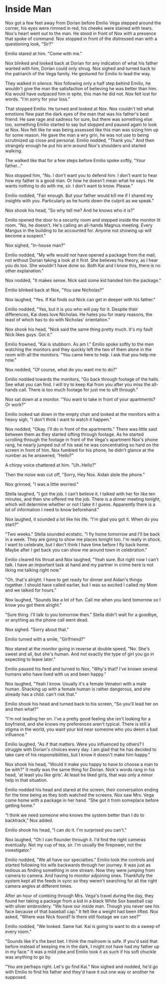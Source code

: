 # Inside Man

Nox got a few feet away from Dorian before Emilio Vega stepped around the corner, his eyes were rimmed in red, his cheeks were stained with tears.  Nox's heart went out to the man.  He stood in front of Nox with a presence that spoke of command.  Nox stopped in front of the distressed man with a questioning look, "Sir?"

Emilio stared at him.  "Come with me."

Nox blinked and looked back at Dorian for any indication of what his father wanted with him, Dorian could only shrug.  Nox sighed and turned back to the patriarch of the Vega family.  He gestured for Emilio to lead the way.

They walked in silence.  Nox following only a half step behind Emilio, he wouldn't give the man the satisfaction of believing he was better than him.  Kia would have outpaced him in spite, this man he did not.  Nox felt lost for words.  "I'm sorry for your loss."

That stopped Emilio.  He turned and looked at Nox.  Nox couldn't tell what emotions flew past the dark eyes of the man that was his father's best friend.  He saw rage and sadness for sure, but there was something else too, something Emilio started to say but stopped and paused again to look at Nox.  Nox felt like he was being assessed like this man was sizing him up for some reason.  He gave the man a wry grin, he was not use to being scrutinized up close and personal.  Emilio nodded, "Thank you."  And then strangely enough he put his arm around Nox's shoulders and started walking.

The walked like that for a few steps before Emilio spoke softly, "Your father..."

Nox stopped him, "No.  I don't want you to defend him.  I don't want to hear how my father is a good man.  Or how he doesn't mean what he says.  He wants nothing to do with me, sir.  I don't want to know.  Please."

Emilio nodded, "Fair enough.  But your father would kill me if I shared my insights with you.  Particularly as he hunts down the culprit as we speak."

Nox shook his head, "So why tell me?  And he knows who it is?"

Emilio opened the door to a security room and stepped inside the monitor lit room.  "No, he doesn't.  He's calling an all-hands Magnus meeting.  Every Mangus in the building to be accounted for.  Anyone not showing up will become a suspect."

Nox sighed, "In-house man?"

Emilio nodded, "My wife would not have opened a package from the mail, not without Dorian taking a look at it first.  She believes his theory, as I hear you do too.  She wouldn't have done so.  Both Kai and I know this, there is no other explanation."

Nox nodded, "It makes sense.  Nick said some kid handed him the package."

Emilio blinked back at Nox, "You saw Nicholas?"

Nox laughed, "Yes.  If Kai finds out Nick can get in deeper with his father."

Emilio nodded, "Yes, but it is you who will pay for it.  Despite their differences, Kai does love Nicholas.  He hates you for many reasons, the least of which has to do with Nicholas' orientation."

Nox shook his head, "Nick said the same thing pretty much.  It's my fault Nick likes guys.  Got it."

Emilio frowned, "Kai is stubborn.  As am I."  Emilio spoke softly to the men watching the monitors and they quickly left the two of them alone in the room with all the monitors.  "You came here to help.  I ask that you help me now."

Nox nodded, "Of course, what do you want me to do?"

Emilio nodded towards the monitors, "Go back through footage of the halls.  See what you can find.  I will try to keep Kai from you after you miss the all-hands call.  There is too much footage for just me to sift through."

Nox sat down at a monitor.  "You want to take in front of your apartments?  Or work?"

Emilio looked sat down in the empty chair and looked at the monitors with a heavy sigh, "I don't think I want to watch it happen."

Nox nodded, "Okay.  I'll do in front of the apartments."  There was little said between them as they started sifting through footage.  As he started scrolling through the footage in front of the Vega's apartment Nox's phone rang, he nearly jumped out of his seat he was concentrating so hard on the screen in front of him.  Nox fumbled for his phone, he didn't glance at the number as he answered, "Hello?"

A chirpy voice chattered at him.  "Uh..Hello?"

Then the noise was cut off, "Sorry, Hey Nox.  Aidan stole the phone."

Nox grinned, "I was a little worried."

Stella laughed, "I got the job.  I can't believe it.  I talked with her for like ten minutes, and then she offered me the job.  There is a dinner meeting tonight, which will determine whether or not I take it I guess.  Apparently there is a lot of information I need to know beforehand."

Nox laughed, it sounded a lot like his life.  "I'm glad you got it.  When do you start?"

"Two weeks."  Stella sounded ecstatic.  "I fly home tomorrow and I'll be back in a week.  They are going to show me places tonight too.  I'm really in shock. I want to celebrate, but I don't think I have time before I fly back home.  Maybe after I get back you can show me around town in celebration."

Emilio cleared his throat and Nox laughed, "Yeah sure.  But right now I can't talk.  I have an important task at hand and my partner in crime here is not liking me talking right now."

"Oh, that's alright.  I have to get ready for dinner and Aidan's things together.  I should have called earlier, but I was so excited I called my Mom and we talked for hours."

Nox laughed, "Sounds like a lot of fun.  Call me when you land tomorrow so I know you got there alright."

"Sure thing.  I'll talk to you tomorrow then."  Stella didn't wait for a goodbye, or anything as the phone call went dead.

Nox sighed.  "Sorry about that."

Emilio turned with a smile, "Girlfriend?"

Nox stared at the monitor going in reverse at double speed, "No.  She's sweet and all, but she's human.  And not exactly the type of girl you go in expecting to leave later."

Emilio paused his feed and turned to Nox, "Why's that?  I've known several humans who have lived with us and been happy."

Nox laughed, "Yeah I know.  Usually it's a female Venatori with a male human.  Shacking up with a female human is rather dangerous, and she already has a child.   can't risk that."

Emilio shook his head and turned back to his screen, "So you'll lead her on and then what?"

"I'm not leading her on.  I've a pretty good feeling she isn't looking for a boyfriend, and she knows my preferences aren't typical.  There is still a stigma in the world, you want your kid near someone who you deem a bad influence."

Emilio laughed, "As if that matters.  Were you influenced by others?  I struggle with Dorian's choices every day.  I am glad that he has decided to take care of  his responsibilities, but I know it doesn't make him happy."

Nox shook his head, "Would it make you happy to have to choose a man to be with?"  It really was the same thing for Dorian.  Nick's words rang in his head, 'at least you like girls'.   At least he liked girls, that was only a minor help in that situation.

Emilio nodded his head and stared at the screen, their conversation ending for the time being as they both watched the screens.  Nox saw Mrs. Vega come home with a package in her hand.  "She got it from someplace before getting home."

"I think we need someone who knows the system better than I do to backtrack,"  Nox added.

Emilio shook his head, "I can do it.  I'm surprised you can't."

Nox laughed, "Oh I can flounder through it.  I'd find the right cameras eventually.  Not my cup of tea, sir.  I'm usually the firepower, not the investigator."

Emilio nodded, "We all have our specialties."  Emilio took the controls and started following his wife backwards through her journey.  It was just as tedious as finding something in one stream.  Now they were jumping from camera to camera.  And having to monitor adjoining ones.  Thankfully the system kept all the feeds in sync so they weren't searching for all the right camera angles at different times.

After an hour of combing through Mrs. Vega's  travel during the day, they found her taking a package from a kid in a black White Sox baseball cap with silver embroidery.  "We have our inside man.  Though you never see his face because of that baseball cap."   It felt like a weight had been lifted.  Nox asked, "Where was Nick found?  Is there still footage we can see?"

Emilio nodded, "We looked.  Same hat.  Kai is going to want to do a sweep of every room."

"Sounds like it's the best bet.  I think the mailroom is safe.  If you'd said that before instead of keeping me in the dark, I might not have had my father up in my face."  It was a mild joke and Emilio took it as such if his soft chuckle was anything to go by.

"You are perhaps right.  Let's go find Kai."  Nox sighed and nodded, he'd go with Emilio to find his father and they'd have it out one way or another he supposed.


